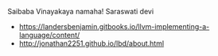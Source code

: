 Saibaba Vinayakaya namaha! Saraswati devi

* https://landersbenjamin.gitbooks.io/llvm-implementing-a-language/content/
* http://jonathan2251.github.io/lbd/about.html
